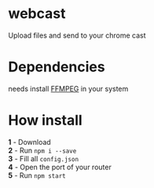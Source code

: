 # webcast
Upload files and send to your chrome cast

# Dependencies
needs install [FFMPEG](http://ffmpeg.org/) in your system

# How install
**1** - Download\
**2** - Run ```npm i --save```\
**3** - Fill all `config.json`\
**4** - Open the port of your router\
**5** - Run ```npm start```